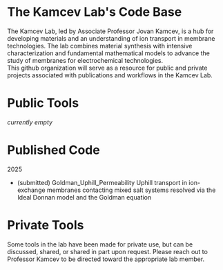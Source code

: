 # The Kamcev Lab's Code Base
The Kamcev Lab, led by Associate Professor Jovan Kamcev, is a hub for developing materials and an understanding of ion transport in membrane technologies. The lab combines material synthesis with intensive characterization and fundamental mathematical models to advance the study of membranes for electrochemical technologies.  
This github organization will serve as a resource for public and private projects associated with publications and workflows in the Kamcev Lab.  

# Public Tools
*currently empty*

# Published Code
2025
- (submitted) Goldman_Uphill_Permeability Uphill transport in ion-exchange membranes contacting mixed salt systems resolved via the Ideal Donnan model and the Goldman equation  

# Private Tools
Some tools in the lab have been made for private use, but can be discussed, shared, or shared in part upon request. Please reach out to Professor Kamcev to be directed toward the appropriate lab member. 
